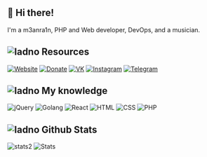 ## 👋 Hi there!
I'm a m3anra1n, PHP and Web developer, DevOps, and a musician.


## ![ladno](https://rf0x3d.su/maybe_assets/computer_outline_28.svg) Resources
  [![Website](https://rf0x3d.su/maybe_assets/globe_outline_28.svg)](https://nekodex.ml)
  [![Donate](https://rf0x3d.su/maybe_assets/money_transfer_outline_28.svg)](https://nekodex.ml/donate)
  [![VK](https://rf0x3d.su/maybe_assets/logo_vk_outline_28.svg)](https://vk.com/m3anra1n)
  [![Instagram](https://rf0x3d.su/maybe_assets/story_outline_28.svg)](https://instagram.com/m3anra1n)
  [![Telegram](https://rf0x3d.su/maybe_assets/location_outline_28.svg)](https://t.me/meanrain)

## ![ladno](https://rf0x3d.su/maybe_assets/airplay_outline_28.svg) My knowledge
![jQuery](https://rf0x3d.su/maybe_assets/nodejs.svg)
![Golang](https://rf0x3d.su/maybe_assets/language-go.svg)
![React](https://rf0x3d.su/maybe_assets/react.svg)
![HTML](https://rf0x3d.su/maybe_assets/language-html5.svg)
![CSS](https://rf0x3d.su/maybe_assets/language-css3.svg)
![PHP](https://rf0x3d.su/maybe_assets/language-css3.svg)


## ![ladno](https://rf0x3d.su/maybe_assets/statistics_outline_28.svg) Github Stats
![stats2](https://komarev.com/ghpvc/?username=m3anra1n&style=flat)
![Stats](https://github-readme-stats.vercel.app/api?username=m3anra1n&show_icons=true)
